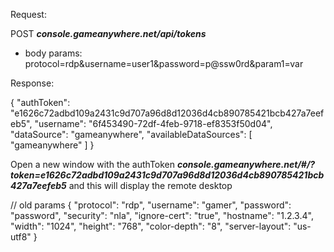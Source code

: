 Request:

POST ___console.gameanywhere.net/api/tokens___

- body params: protocol=rdp&username=user1&password=p@ssw0rd&param1=var


Response:

{
  "authToken": "e1626c72adbd109a2431c9d707a96d8d12036d4cb890785421bcb427a7eefeb5",
  "username": "6f453490-72df-4feb-9718-ef8353f50d04",
  "dataSource": "gameanywhere",
  "availableDataSources": [
    "gameanywhere"
  ]
}

Open a new window with the authToken
___console.gameanywhere.net/#/?token=e1626c72adbd109a2431c9d707a96d8d12036d4cb890785421bcb427a7eefeb5___ and this will display the remote desktop


// old params
{
  "protocol": "rdp",
  "username": "gamer",
  "password": "password",
  "security": "nla",
  "ignore-cert": "true",
  "hostname": "1.2.3.4",
  "width": "1024",
  "height": "768",
  "color-depth": "8",
  "server-layout": "us-utf8"
}